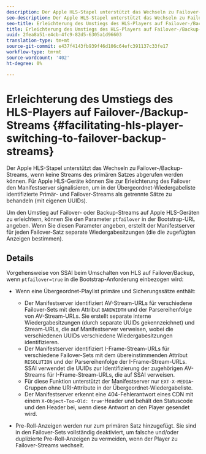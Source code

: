 ```yaml
---
description: Der Apple HLS-Stapel unterstützt das Wechseln zu Failover-/Backup-Streams, wenn keine Streams des primären Satzes abgerufen werden können. Für Apple HLS-Geräte können Sie zur Erleichterung des Failover den Manifestserver signalisieren, um in der Übergeordnet-Wiedergabeliste identifizierte Primär- und Failover-Streams als getrennte Sätze zu behandeln (mit eigenen UUIDs).
seo-description: Der Apple HLS-Stapel unterstützt das Wechseln zu Failover-/Backup-Streams, wenn keine Streams des primären Satzes abgerufen werden können. Für Apple HLS-Geräte können Sie zur Erleichterung des Failover den Manifestserver signalisieren, um in der Übergeordnet-Wiedergabeliste identifizierte Primär- und Failover-Streams als getrennte Sätze zu behandeln (mit eigenen UUIDs).
seo-title: Erleichterung des Umstiegs des HLS-Players auf Failover-/Backup-Streams
title: Erleichterung des Umstiegs des HLS-Players auf Failover-/Backup-Streams
uuid: 2fea8a51-e4cb-4fc9-82d5-6305a1d96603
translation-type: tm+mt
source-git-commit: e437f4143fb939f46d106c64efc391137c33fe17
workflow-type: tm+mt
source-wordcount: '402'
ht-degree: 0%

---
```



# Erleichterung des Umstiegs des HLS-Players auf Failover-/Backup-Streams {#facilitating-hls-player-switching-to-failover-backup-streams}

Der Apple HLS-Stapel unterstützt das Wechseln zu Failover-/Backup-Streams, wenn keine Streams des primären Satzes abgerufen werden können. Für Apple HLS-Geräte können Sie zur Erleichterung des Failover den Manifestserver signalisieren, um in der Übergeordnet-Wiedergabeliste identifizierte Primär- und Failover-Streams als getrennte Sätze zu behandeln (mit eigenen UUIDs).

Um den Umstieg auf Failover- oder Backup-Streams auf Apple HLS-Geräten zu erleichtern, können Sie den Parameter `ptfailover` in der Bootstrap-URL angeben. Wenn Sie diesen Parameter angeben, erstellt der Manifestserver für jeden Failover-Satz separate Wiedergabesitzungen (die die zugefügten Anzeigen bestimmen).

## Details

Vorgehensweise von SSAI beim Umschalten von HLS auf Failover/Backup, wenn `ptfailover=true` in die Bootstrap-Anforderung einbezogen wird:

* Wenn eine Übergeordnet-Playlist primäre und Sicherungssätze enthält:

   * Der Manifestserver identifiziert AV-Stream-URLs für verschiedene Failover-Sets mit dem Attribut `BANDWIDTH` und der Parsereihenfolge von AV-Stream-URLs. Sie erstellt separate interne Wiedergabesitzungen (durch separate UUIDs gekennzeichnet) und Stream-URLs, die auf Manifestserver verweisen, wobei die verschiedenen UUIDs verschiedene Wiedergabesitzungen identifizieren.
   * Der Manifestserver identifiziert I-Frame-Stream-URLs für verschiedene Failover-Sets mit dem übereinstimmenden Attribut `RESOLUTION` und der Parsereihenfolge der I-Frame-Stream-URLs. SSAI verwendet die UUIDs zur Identifizierung der zugehörigen AV-Streams für I-Frame-Stream-URLs, die auf SSAI verweisen.
   * Für diese Funktion unterstützt der Manifestserver nur `EXT-X-MEDIA`-Gruppen ohne URI-Attribute in der Übergeordnet-Wiedergabeliste.
   * Der Manifestserver erkennt eine 404-Fehlerantwort eines CDN mit einem `X-Object-Too-Old: true`-Header und behält den Statuscode und den Header bei, wenn diese Antwort an den Player gesendet wird.

* Pre-Roll-Anzeigen werden nur zum primären Satz hinzugefügt. Sie sind in den Failover-Sets vollständig deaktiviert, um falsche und/oder duplizierte Pre-Roll-Anzeigen zu vermeiden, wenn der Player zu Failover-Streams wechselt.


